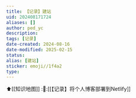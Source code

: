 ```yaml
---
title: 【记录】建站
uid: 202408171724
aliases: []
author: ped_yc
description: 
tags: [记录]
date-created: 2024-08-16
date-modified: 2025-02-15
status: 
alias: [建站]
sticker: emoji//1f4a2
type: 
---
```


⬆[[知识地图]]
::link::[[【记录】将个人博客部署到Netlify]]
